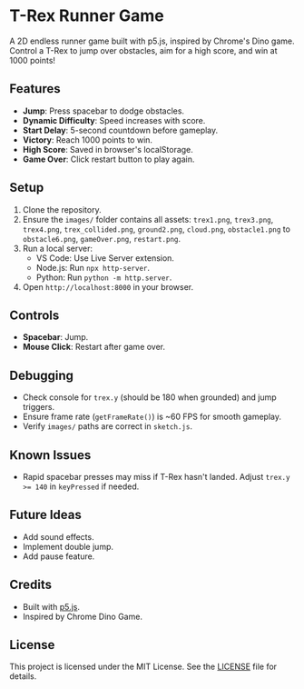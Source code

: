 # T-Rex Runner Game

A 2D endless runner game built with p5.js, inspired by Chrome's Dino game. Control a T-Rex to jump over obstacles, aim for a high score, and win at 1000 points!

## Features
- **Jump**: Press spacebar to dodge obstacles.
- **Dynamic Difficulty**: Speed increases with score.
- **Start Delay**: 5-second countdown before gameplay.
- **Victory**: Reach 1000 points to win.
- **High Score**: Saved in browser's localStorage.
- **Game Over**: Click restart button to play again.

## Setup
1. Clone the repository.
2. Ensure the `images/` folder contains all assets: `trex1.png`, `trex3.png`, `trex4.png`, `trex_collided.png`, `ground2.png`, `cloud.png`, `obstacle1.png` to `obstacle6.png`, `gameOver.png`, `restart.png`.
3. Run a local server:
   - VS Code: Use Live Server extension.
   - Node.js: Run `npx http-server`.
   - Python: Run `python -m http.server`.
4. Open `http://localhost:8000` in your browser.

## Controls
- **Spacebar**: Jump.
- **Mouse Click**: Restart after game over.

## Debugging
- Check console for `trex.y` (should be 180 when grounded) and jump triggers.
- Ensure frame rate (`getFrameRate()`) is ~60 FPS for smooth gameplay.
- Verify `images/` paths are correct in `sketch.js`.

## Known Issues
- Rapid spacebar presses may miss if T-Rex hasn't landed. Adjust `trex.y >= 140` in `keyPressed` if needed.

## Future Ideas
- Add sound effects.
- Implement double jump.
- Add pause feature.

## Credits
- Built with [p5.js](https://p5js.org/).
- Inspired by Chrome Dino Game.

## License
This project is licensed under the MIT License. See the [LICENSE](LICENSE) file for details.

